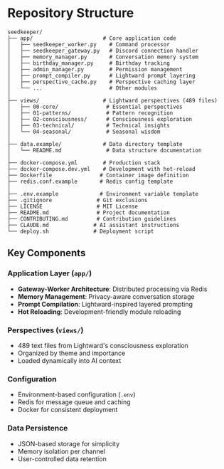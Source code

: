 # Repository Structure

```
seedkeeper/
├── app/                      # Core application code
│   ├── seedkeeper_worker.py    # Command processor
│   ├── seedkeeper_gateway.py   # Discord connection handler  
│   ├── memory_manager.py       # Conversation memory system
│   ├── birthday_manager.py     # Birthday tracking
│   ├── admin_manager.py        # Permission management
│   ├── prompt_compiler.py      # Lightward prompt layering
│   ├── perspective_cache.py    # Perspective caching layer
│   └── ...                     # Other modules
│
├── views/                    # Lightward perspectives (489 files)
│   ├── 00-core/               # Essential perspectives
│   ├── 01-patterns/           # Pattern recognition
│   ├── 02-consciousness/      # Consciousness exploration
│   ├── 03-technical/          # Technical insights
│   └── 04-seasonal/           # Seasonal wisdom
│
├── data.example/             # Data directory template
│   └── README.md              # Data structure documentation
│
├── docker-compose.yml        # Production stack
├── docker-compose.dev.yml    # Development with hot-reload
├── Dockerfile               # Container image definition
├── redis.conf.example       # Redis config template
│
├── .env.example             # Environment variable template
├── .gitignore              # Git exclusions
├── LICENSE                 # MIT License
├── README.md               # Project documentation
├── CONTRIBUTING.md         # Contribution guidelines
├── CLAUDE.md              # AI assistant instructions
└── deploy.sh              # Deployment script
```

## Key Components

### Application Layer (`app/`)
- **Gateway-Worker Architecture**: Distributed processing via Redis
- **Memory Management**: Privacy-aware conversation storage
- **Prompt Compilation**: Lightward-inspired layered prompting
- **Hot Reloading**: Development-friendly module reloading

### Perspectives (`views/`)
- 489 text files from Lightward's consciousness exploration
- Organized by theme and importance
- Loaded dynamically into AI context

### Configuration
- Environment-based configuration (`.env`)
- Redis for message queue and caching
- Docker for consistent deployment

### Data Persistence
- JSON-based storage for simplicity
- Memory isolation per channel
- User-controlled data retention
